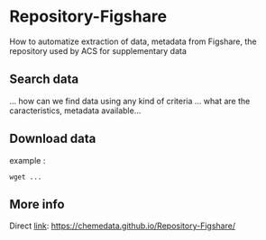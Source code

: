 # Repository-Figshare
How to automatize extraction of data, metadata from Figshare, the repository used by ACS for supplementary data

## Search data

... how can we find data using any kind of criteria
... what are the caracteristics, metadata available...

## Download data

example :

```
wget ...
```

## More info


Direct [link](https://chemedata.github.io/Repository-Figshare/): https://chemedata.github.io/Repository-Figshare/


